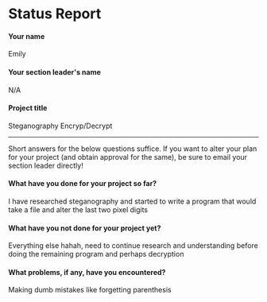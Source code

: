 # Status Report

#### Your name

Emily 

#### Your section leader's name

N/A

#### Project title

Steganography Encryp/Decrypt

***

Short answers for the below questions suffice. If you want to alter your plan for your project (and obtain approval for the same), be sure to email your section leader directly!

#### What have you done for your project so far?

I have researched steganography and started to write a program that would take a file and alter the last two pixel digits

#### What have you not done for your project yet?

Everything else hahah, need to continue research and understanding before doing the remaining program and perhaps decryption

#### What problems, if any, have you encountered?

Making dumb mistakes like forgetting parenthesis
